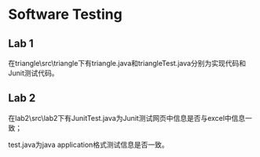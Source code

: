 # Software Testing
## Lab 1
在triangle\src\triangle下有triangle.java和triangleTest.java分别为实现代码和Junit测试代码。
## Lab 2
在lab2\src\lab2下有JunitTest.java为Junit测试网页中信息是否与excel中信息一致；

test.java为java application格式测试信息是否一致。
